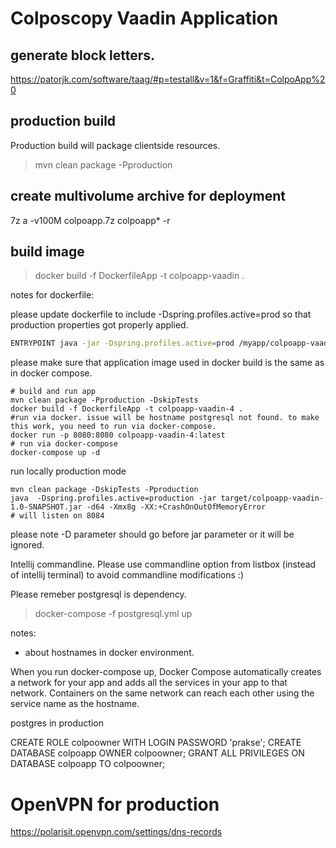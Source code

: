 # Colposcopy Vaadin Application

## generate block letters.
https://patorjk.com/software/taag/#p=testall&v=1&f=Graffiti&t=ColpoApp%20

## production build
Production build will package clientside resources.

> mvn clean package -Pproduction

## create multivolume archive for deployment

7z a -v100M colpoapp.7z colpoapp\* -r




## build image

> docker build -f DockerfileApp -t colpoapp-vaadin .

notes for dockerfile:

please update dockerfile to include -Dspring.profiles.active=prod so that production properties got properly applied.
```bash
ENTRYPOINT java -jar -Dspring.profiles.active=prod /myapp/colpoapp-vaadin-1.0-SNAPSHOT.jar -d64 -Xmx8g -XX:+CrashOnOutOfMemoryError
```
please make sure that application image used in docker build is the same as in docker compose.


```
# build and run app
mvn clean package -Pproduction -DskipTests 
docker build -f DockerfileApp -t colpoapp-vaadin-4 .
#run via docker. issue will be hostname postgresql not found. to make this work, you need to run via docker-compose.
docker run -p 8080:8080 colpoapp-vaadin-4:latest
# run via docker-compose
docker-compose up -d
```

run locally production mode
```
mvn clean package -DskipTests -Pproduction
java  -Dspring.profiles.active=production -jar target/colpoapp-vaadin-1.0-SNAPSHOT.jar -d64 -Xmx8g -XX:+CrashOnOutOfMemoryError
# will listen on 8084
```

please note -D parameter should go before jar parameter or it will be ignored.

Intellij commandline. Please use commandline option from listbox (instead of intellij terminal) 
to avoid commandline modifications :) 

Please remeber postgresql is dependency.

> docker-compose -f postgresql.yml up

notes:

- about hostnames in docker environment. 

When you run docker-compose up, Docker Compose automatically creates a network for your app 
and adds all the services in your app to that network. 
Containers on the same network can reach each other using the service name 
as the hostname.


postgres in production

CREATE ROLE colpoowner WITH LOGIN PASSWORD 'prakse';
CREATE DATABASE colpoapp OWNER colpoowner;
GRANT ALL PRIVILEGES ON DATABASE colpoapp TO colpoowner;

# OpenVPN for production

https://polarisit.openvpn.com/settings/dns-records



